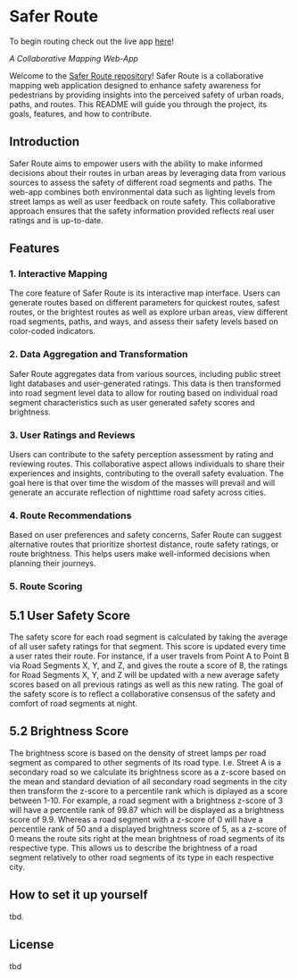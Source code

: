 # Safer Route

To begin routing check out the live app [here](http://lemberg.geog.uni-heidelberg.de:3838/)!


_A Collaborative Mapping Web-App_

Welcome to the [Safer Route repository](https://github.com/GIScience/Safer-Route)! Safer Route is a collaborative mapping web application designed to enhance safety awareness for pedestrians by providing insights into the perceived safety of urban roads, paths, and routes. This README will guide you through the project, its goals, features, and how to contribute.

## Introduction

Safer Route aims to empower users with the ability to make informed decisions about their routes in urban areas by leveraging data from various sources to assess the safety of different road segments and paths. The web-app combines both environmental data such as lighting levels from street lamps as well as user feedback on route safety. This collaborative approach ensures that the safety information provided reflects real user ratings and is up-to-date.


## Features

### 1. Interactive Mapping

The core feature of Safer Route is its interactive map interface. Users can generate routes based on different parameters for quickest routes, safest routes, or the brightest routes as well as explore urban areas, view different road segments, paths, and ways, and assess their safety levels based on color-coded indicators. 

### 2. Data Aggregation and Transformation

Safer Route aggregates data from various sources, including public street light databases and user-generated ratings. This data is then transformed into road segment level data to allow for routing based on individual road segment characteristics such as user generated safety scores and brightness. 

### 3. User Ratings and Reviews

Users can contribute to the safety perception assessment by rating and reviewing routes. This collaborative aspect allows individuals to share their experiences and insights, contributing to the overall safety evaluation. The goal here is that over time the wisdom of the masses will prevail and will generate an accurate reflection of nighttime road safety across cities.

### 4. Route Recommendations

Based on user preferences and safety concerns, Safer Route can suggest alternative routes that prioritize shortest distance, route safety ratings, or route brightness. This helps users make well-informed decisions when planning their journeys.

### 5. Route Scoring

## 5.1 User Safety Score

The safety score for each road segment is calculated by taking the average of all user safety ratings for that segment. This score is updated every time a user rates their route. For instance, if a user travels from Point A to Point B via Road Segments X, Y, and Z, and gives the route a score of 8, the ratings for Road Segments X, Y, and Z will be updated with a new average safety scores based on all previous ratings as well as this new rating. The goal of the safety score is to reflect a collaborative consensus of the safety and comfort of road segments at night. 

## 5.2 Brightness Score

The brightness score is based on the density of street lamps per road segment as compared to other segments of its road type. I.e. Street A is a secondary road so we calculate its brightness score as a z-score based on the mean and standard deviation of all secondary road segments in the city then transform the z-score to a percentile rank which is diplayed as a score between 1-10. For example, a road segment with a brightness z-score of 3 will have a percentile rank of 99.87 which will be displayed as a brightness score of 9.9. Whereas a road segment with a z-score of 0 will have a percentile rank of 50 and a displayed brightness score of 5, as a z-score of 0 means the route sits right at the mean brightness of road segments of its respective type. This allows us to describe the brightness of a road segment relatively to other road segments of its type in each respective city. 

## How to set it up yourself

tbd.

## License

tbd 

